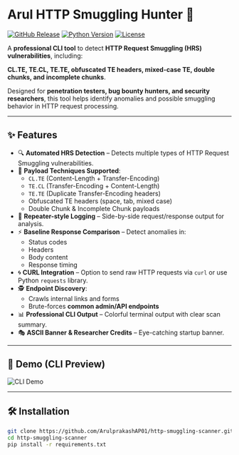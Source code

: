 # Arul HTTP Smuggling Hunter 🚀

[![GitHub Release](https://img.shields.io/github/v/release/ArulprakashAP01/http-smuggling-scanner?color=green)](https://github.com/ArulprakashAP01/http-smuggling-scanner/releases)
[![Python Version](https://img.shields.io/badge/python-3.10%2B-blue)](https://www.python.org/)
[![License](https://img.shields.io/badge/license-MIT-green)](LICENSE)

A **professional CLI tool** to detect **HTTP Request Smuggling (HRS) vulnerabilities**, including:  

**CL.TE, TE.CL, TE.TE, obfuscated TE headers, mixed-case TE, double chunks, and incomplete chunks**.  

Designed for **penetration testers, bug bounty hunters, and security researchers**, this tool helps identify anomalies and possible smuggling behavior in HTTP request processing.

---

## ✨ Features

- 🔍 **Automated HRS Detection** – Detects multiple types of HTTP Request Smuggling vulnerabilities.  
- 📡 **Payload Techniques Supported**:
  - `CL.TE` (Content-Length + Transfer-Encoding)
  - `TE.CL` (Transfer-Encoding + Content-Length)
  - `TE.TE` (Duplicate Transfer-Encoding headers)
  - Obfuscated TE headers (space, tab, mixed case)
  - Double Chunk & Incomplete Chunk payloads
- 📑 **Repeater-style Logging** – Side-by-side request/response output for analysis.  
- ⚡ **Baseline Response Comparison** – Detect anomalies in:
  - Status codes
  - Headers
  - Body content
  - Response timing
- 🌀 **CURL Integration** – Option to send raw HTTP requests via `curl` or use Python `requests` library.  
- 🕵️ **Endpoint Discovery**:
  - Crawls internal links and forms
  - Brute-forces **common admin/API endpoints**
- 📊 **Professional CLI Output** – Colorful terminal output with clear scan summary.  
- 🎭 **ASCII Banner & Researcher Credits** – Eye-catching startup banner.

---

## 📸 Demo (CLI Preview)

![CLI Demo](https://github.com/user-attachments/assets/8774b092-7e55-4ed2-8f7c-f20dc28c2ec3)

---

## 🛠 Installation

```bash
git clone https://github.com/ArulprakashAP01/http-smuggling-scanner.git
cd http-smuggling-scanner
pip install -r requirements.txt
